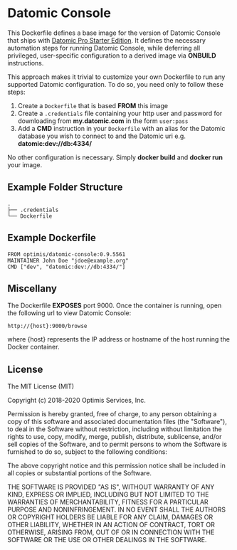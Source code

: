 # Datomic Console

This Dockerfile defines a base image for the version of Datomic
Console that ships
with [Datomic Pro Starter Edition](http://www.datomic.com/). It
defines the necessary automation steps for running Datomic Console,
while deferring all privileged, user-specific configuration to a
derived image via **ONBUILD** instructions.

This approach makes it trivial to customize your own Dockerfile to run
any supported Datomic configuration. To do so, you need only to follow
these steps:

1. Create a `Dockerfile` that is based **FROM** this image
2. Create a `.credentials` file containing your http user and password
   for downloading from **my.datomic.com** in the form `user:pass`
3. Add a **CMD** instruction in your `Dockerfile` with an alias for
   the Datomic database you wish to connect to and the Datomic uri
   e.g. **datomic:dev://db:4334/**

No other configuration is necessary. Simply **docker build** and
**docker run** your image.

## Example Folder Structure

    .
    ├── .credentials
    └── Dockerfile

## Example Dockerfile

    FROM optimis/datomic-console:0.9.5561
    MAINTAINER John Doe "jdoe@example.org"
    CMD ["dev", "datomic:dev://db:4334/"]

## Miscellany

The Dockerfile **EXPOSES** port 9000. Once the container is running,
open the following url to view Datomic Console:

    http://{host}:9000/browse

where {host} represents the IP address or hostname of the host running
the Docker container.

## License

The MIT License (MIT)

Copyright (c) 2018-2020 Optimis Services, Inc.

Permission is hereby granted, free of charge, to any person obtaining
a copy of this software and associated documentation files (the
"Software"), to deal in the Software without restriction, including
without limitation the rights to use, copy, modify, merge, publish,
distribute, sublicense, and/or sell copies of the Software, and to
permit persons to whom the Software is furnished to do so, subject to
the following conditions:

The above copyright notice and this permission notice shall be
included in all copies or substantial portions of the Software.

THE SOFTWARE IS PROVIDED "AS IS", WITHOUT WARRANTY OF ANY KIND,
EXPRESS OR IMPLIED, INCLUDING BUT NOT LIMITED TO THE WARRANTIES OF
MERCHANTABILITY, FITNESS FOR A PARTICULAR PURPOSE AND NONINFRINGEMENT.
IN NO EVENT SHALL THE AUTHORS OR COPYRIGHT HOLDERS BE LIABLE FOR ANY
CLAIM, DAMAGES OR OTHER LIABILITY, WHETHER IN AN ACTION OF CONTRACT,
TORT OR OTHERWISE, ARISING FROM, OUT OF OR IN CONNECTION WITH THE
SOFTWARE OR THE USE OR OTHER DEALINGS IN THE SOFTWARE.
